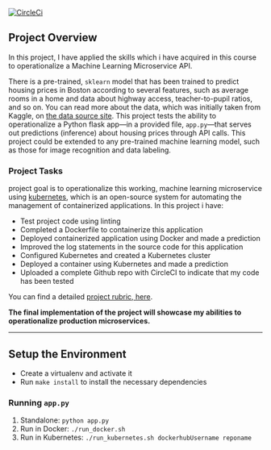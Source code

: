[![CircleCi](https://circleci.com/gh/himanshuvashist/udacity-cloud-devops-p4.svg?style=svg)](https://app.circleci.com/pipelines/github/himanshuvashist/udacity-cloud-devops-p4)

## Project Overview

In this project, I have applied the skills which i have acquired in this course to operationalize a Machine Learning Microservice API. 

There is a pre-trained, `sklearn` model that has been trained to predict housing prices in Boston according to several features, such as average rooms in a home and data about highway access, teacher-to-pupil ratios, and so on. You can read more about the data, which was initially taken from Kaggle, on [the data source site](https://www.kaggle.com/c/boston-housing). This project tests the ability to operationalize a Python flask app—in a provided file, `app.py`—that serves out predictions (inference) about housing prices through API calls. This project could be extended to any pre-trained machine learning model, such as those for image recognition and data labeling.

### Project Tasks

project goal is to operationalize this working, machine learning microservice using [kubernetes](https://kubernetes.io/), which is an open-source system for automating the management of containerized applications. In this project i have:
* Test project code using linting
* Completed a Dockerfile to containerize this application
* Deployed containerized application using Docker and made a prediction
* Improved the log statements in the source code for this application
* Configured Kubernetes and created a Kubernetes cluster
* Deployed a container using Kubernetes and made a prediction
* Uploaded a complete Github repo with CircleCI to indicate that my code has been tested

You can find a detailed [project rubric, here](https://review.udacity.com/#!/rubrics/2576/view).

**The final implementation of the project will showcase my abilities to operationalize production microservices.**

---

## Setup the Environment

* Create a virtualenv and activate it
* Run `make install` to install the necessary dependencies

### Running `app.py`

1. Standalone:  `python app.py`
2. Run in Docker:  `./run_docker.sh `
3. Run in Kubernetes:  `./run_kubernetes.sh dockerhubUsername reponame`
